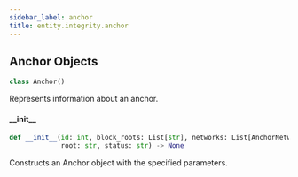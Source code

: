```yaml
---
sidebar_label: anchor
title: entity.integrity.anchor
---
```


## Anchor Objects

```python
class Anchor()
```

Represents information about an anchor.

#### \_\_init\_\_

```python
def __init__(id: int, block_roots: List[str], networks: List[AnchorNetwork],
             root: str, status: str) -> None
```

Constructs an Anchor object with the specified parameters.


